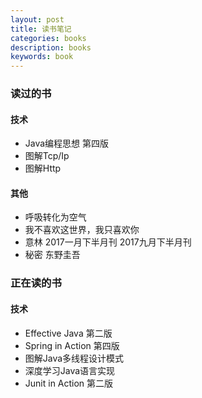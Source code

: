 ```yaml
---
layout: post
title: 读书笔记
categories: books
description: books
keywords: book
---
```


### 读过的书

#### 技术

* Java编程思想 第四版
* 图解Tcp/Ip
* 图解Http

#### 其他

* 呼吸转化为空气
* 我不喜欢这世界，我只喜欢你
* 意林 
2017一月下半月刊 
2017九月下半月刊
* 秘密 东野圭吾

### 正在读的书

#### 技术

* Effective Java 第二版
* Spring in Action 第四版
* 图解Java多线程设计模式
* 深度学习Java语言实现
* Junit in Action 第二版


